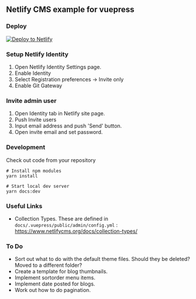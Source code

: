 ## Netlify CMS example for vuepress 

### Deploy
[![Deploy to Netlify](https://www.netlify.com/img/deploy/button.svg)](https://app.netlify.com/start/deploy?repository=https://github.com/bloycey/vuepress-bones)

### Setup Netlify Identity
1. Open Netlify Identity Settings page.
1. Enable Identity
1. Select Registration preferences -> Invite only
1. Enable Git Gateway

### Invite admin user
1. Open Identity tab in Netlify site page.
1. Push Invite users
1. Input email address and push 'Send' button.
1. Open invite email and set password.

### Development
Check out code from your repository

```
# Install npm modules
yarn install

# Start local dev server
yarn docs:dev
```

### Useful Links

- Collection Types. These are defined in `docs/.vuepress/public/admin/config.yml` : https://www.netlifycms.org/docs/collection-types/


### To Do

- Sort out what to do with the default theme files. Should they be deleted? Moved to a different folder?
- Create a template for blog thumbnails.
- Implement sortorder menu items.
- Implement date posted for blogs.
- Work out how to do pagination.